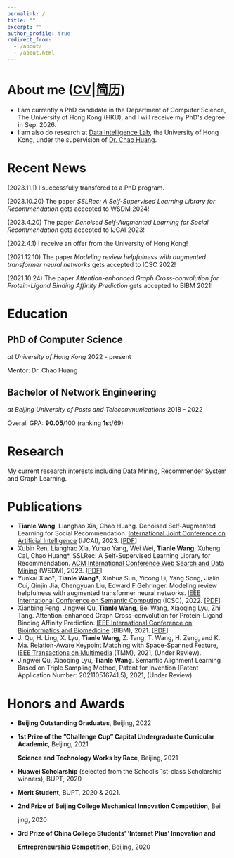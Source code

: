```yaml
---
permalink: /
title: ""
excerpt: ""
author_profile: true
redirect_from: 
  - /about/
  - /about.html
---
```


# About me ([CV](http://louiswng.github.io/files/cv_en.pdf)|[简历](http://louiswng.github.io/files/cv_zh.pdf))

* I am currently a PhD candidate in the Department of Computer Science, The University of Hong Kong (HKU), and I will receive my PhD's degree in Sep. 2026.<br>
* I am also do research at [Data Intelligence Lab](https://sites.google.com/view/chaoh/group-join-us?authuser=0), the University of Hong Kong, under the supervision of [Dr. Chao Huang](https://sites.google.com/view/chaoh).<br>


# Recent News

(2023.11.1) I successfully transfered to a PhD program.

(2023.10.20) The paper *SSLRec: A Self-Supervised Learning Library for Recommendation* gets accepted to WSDM 2024!

(2023.4.20) The paper *Denoised Self-Augmented Learning for Social Recommendation* gets accepted to IJCAI 2023!

(2022.4.1) I receive an offer from the University of Hong Kong!

(2021.12.10) The paper *Modeling review helpfulness with augmented transformer neural networks* gets accepted to ICSC 2022!

(2021.10.24) The paper *Attention-enhanced Graph Cross-convolution for Protein-Ligand Binding Affinity Prediction* gets accepted to BIBM 2021!

# Education

## PhD of Computer Science

*at University of Hong Kong*																									2022 - present

Mentor: Dr. Chao Huang



## Bachelor of Network Engineering

*at Beijing University of Posts and Telecommunications*																									2018 - 2022

Overall GPA: **90.05**/100 (ranking **1st**/69)



# Research

My current research interests including Data Mining, Recommender System and Graph Learning.



# Publications

- <b>Tianle Wang</b>, Lianghao Xia, Chao Huang. Denoised Self-Augmented Learning for Social Recommendation. [International Joint Conference on Artificial Intelligence](https://ijcai-23.org) (IJCAI), 2023. [[PDF](https://www.ijcai.org/proceedings/2023/0258.pdf)]
- Xubin Ren, Lianghao Xia, Yuhao Yang, Wei Wei, **Tianle Wang**, Xuheng Cai, Chao Huang*. SSLRec: A Self-Supervised Learning Library for Recommendation. [ACM International Conference Web Search and Data Mining](https://www.wsdm-conference.org/2024/) (WSDM), 2023. [[PDF](https://arxiv.org/pdf/2308.05697.pdf)]
- Yunkai Xiao†, <b>Tianle Wang†</b>, Xinhua Sun, Yicong Li, Yang Song, Jialin Cui, Qinjin Jia, Chengyuan Liu, Edward F Gehringer. Modeling review helpfulness with augmented transformer neural networks. [IEEE International Conference on Semantic Computing](https://semanticcomputing.wixsite.com/icsc2022) (ICSC), 2022. [[PDF](https://louiswng.github.io/files/IEEE_ICSC_2022_Augmented_model_helpfulness.pdf)]
- Xianbing Feng, Jingwei Qu, <b>Tianle Wang</b>, Bei Wang, Xiaoqing Lyu, Zhi Tang. Attention-enhanced Graph Cross-convolution for Protein-Ligand Binding Affinity Prediction. [IEEE International Conference on Bioinformatics and Biomedicine](https://ieeebibm.org/BIBM2021/) (BIBM), 2021. [[PDF](https://louiswng.github.io/files/IEEE_BIBM2021_GCAT.pdf)]
- J. Qu, H. Ling, X. Lyu, **Tianle Wang**, Z. Tang, T. Wang, H. Zeng, and K. Ma. Relation-Aware Keypoint Matching with Space-Spanned Feature, [IEEE Transactions on Multimedia](https://signalprocessingsociety.org/publications-resources/ieee-transactions-multimedia) (TMM), 2021, (Under Review).
- Jingwei Qu, Xiaoqing Lyu, **Tianle Wang**. Semantic Alignment Learning Based on Triple Sampling Method, Patent for Invention (Patent Application Number: 202110516741.5), 2021, (Under Review).



# Honors and Awards

* **Beijing Outstanding Graduates**, Beijing, 2022

* **1st Prize of the ”Challenge Cup” Capital Undergraduate Curricular Academic**, Beijing, 2021

  **Science and Technology Works by Race**, Beijing, 2021

* **Huawei Scholarship** (selected from the School’s 1st-class Scholarship winners), BUPT, 2020

* **Merit Student**, BUPT, 2020 & 2021.

* **2nd Prize of Beijing College Mechanical Innovation Competition**, Bei

  jing, 2020

* **3rd Prize of China College Students’ ’Internet Plus’ Innovation and**

  **Entrepreneurship Competition**, Beijing, 2020

<!---Activity and Service--->
<!---Experience--->
